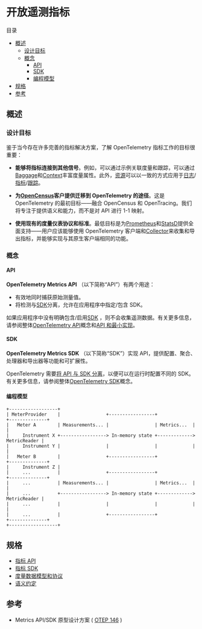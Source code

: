 <!---
linkTitle: Metrics
--->

# 开放遥测指标

<summary>目录</summary>

<!-- toc -->

- [概述](#overview)
    - [设计目标](#design-goals)
    - [概念](#concepts)
        - [API](#api)
        - [SDK](#sdk)
        - [编程模型](#programming-model)
- [规格](#specifications)
- [参考](#references)

<!-- tocstop -->




## 概述

### 设计目标

鉴于当今存在许多完善的指标解决方案，了解 OpenTelemetry 指标工作的目标很重要：

- **能够将指标连接到其他信号**。例如，可以通过示例关联度量和跟踪，可以通过[Baggage](../baggage/api.md)和[Context](../context/README.md)丰富度量属性。此外，[资源](../resource/sdk.md)可以以一致的方式应用于[日志](../overview.md#log-signal)/[指标](../overview.md#metric-signal)/[跟踪](../overview.md#tracing-signal)。

- **为[OpenCensus](https://opencensus.io/)客户提供迁移到 OpenTelemetry 的途径**。这是 OpenTelemetry 的最初目标——融合 OpenCensus 和 OpenTracing。我们将专注于提供语义和能力，而不是对 API 进行 1-1 映射。

- **使用现有的度量仪表协议和标准**。最低目标是为[Prometheus](https://prometheus.io/)和[StatsD](https://github.com/statsd/statsd)提供全面支持——用户应该能够使用 OpenTelemetry 客户端和[Collector](../overview.md#collector)来收集和导出指标，并能够实现与其原生客户端相同的功能。

### 概念

#### API

**OpenTelemetry Metrics API** （以下简称“API”）有两个用途：

- 有效地同时捕获原始测量值。
- 将检测与[SDK](#sdk)分离，允许在应用程序中指定/包含 SDK。

如果应用程序中没有明确包含/启用[SDK](#sdk) ，则不会收集遥测数据。有关更多信息，请参阅整体[OpenTelemetry API](../overview.md#api)概念和[API 和最小实现](../library-guidelines.md#api-and-minimal-implementation)。

#### SDK

**OpenTelemetry Metrics SDK** （以下简称“SDK”）实现 API，提供配置、聚合、处理器和导出器等功能和可扩展性。

OpenTelemetry 需要[将 API 与 SDK 分离](../library-guidelines.md#requirements)，以便可以在运行时配置不同的 SDK。有关更多信息，请参阅整体[OpenTelemetry SDK](../overview.md#sdk)概念。

#### 编程模型

```text
+------------------+
| MeterProvider    |                 +-----------------+             +--------------+
|   Meter A        | Measurements... |                 | Metrics...  |              |
|     Instrument X +-----------------> In-memory state +-------------> MetricReader |
|     Instrument Y |                 |                 |             |              |
|   Meter B        |                 +-----------------+             +--------------+
|     Instrument Z |
|     ...          |                 +-----------------+             +--------------+
|     ...          | Measurements... |                 | Metrics...  |              |
|     ...          +-----------------> In-memory state +-------------> MetricReader |
|     ...          |                 |                 |             |              |
|     ...          |                 +-----------------+             +--------------+
+------------------+
```

## 规格

- [指标 API](./api.md)
- [指标 SDK](./sdk.md)
- [度量数据模型和协议](./data-model.md)
- [语义约定](./semantic_conventions/README.md)

## 参考

- Metrics API/SDK 原型设计方案 ( [OTEP 146](https://github.com/open-telemetry/oteps/blob/main/text/metrics/0146-metrics-prototype-scenarios.md) )
